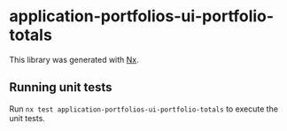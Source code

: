 # application-portfolios-ui-portfolio-totals

This library was generated with [Nx](https://nx.dev).

## Running unit tests

Run `nx test application-portfolios-ui-portfolio-totals` to execute the unit tests.
